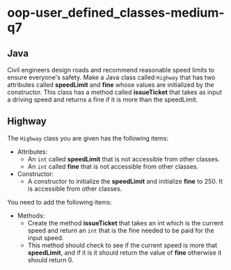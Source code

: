# oop-user_defined_classes-medium-q7

## Java

Civil engineers design roads and recommend reasonable speed limits to ensure everyone's
safety. Make a Java class called `Highway` that has two attributes called **speedLimit** and
**fine** whose values are initialized by the constructor. This class has a method called
**issueTicket** that takes as input a driving speed and returns a fine if it is more
than the speedLimit.

## Highway

The `Highway` class you are given has the following items:

- Attributes:
    - An `int` called **speedLimit** that is not accessible from other classes.
    - An `int` called **fine** that is not accessible from other classes.
- Constructor:
    - A constructor to initialize the **speedLimit** and initialize **fine** to 250. It is
      accessible from other classes.

You need to add the following items:

- Methods:
    - Create the method **issueTicket** that takes an int which is the current speed and
      return an `int` that is the fine needed to be paid for the input speed.
    - This method should check to see if the current speed is more that **speedLimit**, and
      if it is it should return the value of **fine** otherwise it should return 0.